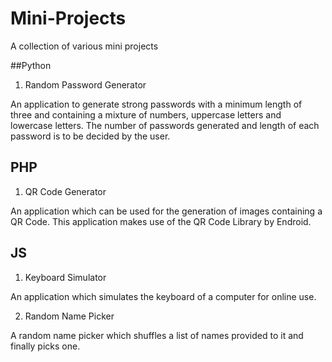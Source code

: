 Mini-Projects
=============
A collection of various mini projects

##Python

1) Random Password Generator

An application to generate strong passwords with a minimum length of three and containing a mixture of numbers, uppercase letters and lowercase letters. 
The number of passwords generated and length of each password is to be decided by the user.   

## PHP

1) QR Code Generator

An application which can be used for the generation of images containing a QR Code. 
This application makes use of the QR Code Library by Endroid. 

## JS

1) Keyboard Simulator

An application which simulates the keyboard of a computer for online use.

2) Random Name Picker

A random name picker which shuffles a list of names provided to it and finally picks one.
